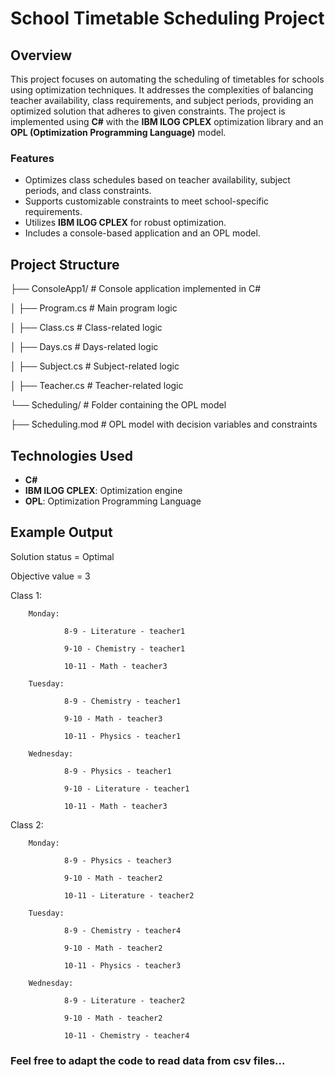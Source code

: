 # School Timetable Scheduling Project

## Overview

This project focuses on automating the scheduling of timetables for schools using optimization techniques. It addresses the complexities of balancing teacher availability, class requirements, and subject periods, providing an optimized solution that adheres to given constraints. The project is implemented using **C#** with the **IBM ILOG CPLEX** optimization library and an **OPL (Optimization Programming Language)** model.

### Features
- Optimizes class schedules based on teacher availability, subject periods, and class constraints.
- Supports customizable constraints to meet school-specific requirements.
- Utilizes **IBM ILOG CPLEX** for robust optimization.
- Includes a console-based application and an OPL model.

## Project Structure

├── ConsoleApp1/ # Console application implemented in C#

│ ├── Program.cs # Main program logic

│ ├── Class.cs # Class-related logic

│ ├── Days.cs # Days-related logic

│ ├── Subject.cs # Subject-related logic

│ ├── Teacher.cs # Teacher-related logic

└── Scheduling/ # Folder containing the OPL model

├── Scheduling.mod # OPL model with decision variables and constraints


## Technologies Used

- **C#**
- **IBM ILOG CPLEX**: Optimization engine
- **OPL**: Optimization Programming Language



## Example Output

Solution status = Optimal

Objective value = 3

Class 1:

        Monday:
        
                8-9 - Literature - teacher1
                
                9-10 - Chemistry - teacher1

                10-11 - Math - teacher3
                
        Tuesday:
        
                8-9 - Chemistry - teacher1
                
                9-10 - Math - teacher3
                
                10-11 - Physics - teacher1
                
        Wednesday:
        
                8-9 - Physics - teacher1
                
                9-10 - Literature - teacher1
                
                10-11 - Math - teacher3
                
Class 2:

        Monday:
        
                8-9 - Physics - teacher3
                
                9-10 - Math - teacher2
                
                10-11 - Literature - teacher2
                
        Tuesday:
        
                8-9 - Chemistry - teacher4
                
                9-10 - Math - teacher2
                
                10-11 - Physics - teacher3
                
        Wednesday:
        
                8-9 - Literature - teacher2
                
                9-10 - Math - teacher2
                
                10-11 - Chemistry - teacher4
                


### Feel free to adapt the code to read data from csv files...
